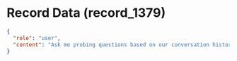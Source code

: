 # Record Data (record_1379)

```json
{
  "role": "user",
  "content": "Ask me probing questions based on our conversation history that determines what is it exactly that I care about when I say my contributions.. why do i care?\n"
}
```
